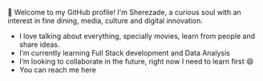  👋 Welcome to my GitHub profile! I'm Sherezade, a curious soul with an interest in fine dining, media, culture and digital innovation.
-   I love talking about everything, specially movies, learn from people and share ideas.
-   I’m currently learning Full Stack development and Data Analysis
-   I’m looking to collaborate in the future, right now I need to learn first 😄
-   You can reach me here 
  

<!---
mlshere/mlshere is a ✨ special ✨ repository because its `README.md` (this file) appears on your GitHub profile.
You can click the Preview link to take a look at your changes.
--->
